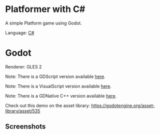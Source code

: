 # Platformer with C#

A simple Platform game using Godot.

Language: [C#](https://docs.godotengine.org/en/latest/tutorials/scripting/c_sharp/index.html)

# Godot
Renderer: GLES 2

Note: There is a GDScript version available [here](https://github.com/godotengine/godot-demo-projects/tree/master/2d/pong).

Note: There is a VisualScript version available [here](https://github.com/godotengine/godot-demo-projects/tree/master/visual_script/pong).

Note: There is a GDNative C++ version available [here](https://github.com/godotengine/gdnative-demos/tree/master/cpp/pong).

Check out this demo on the asset library: https://godotengine.org/asset-library/asset/535

## Screenshots
